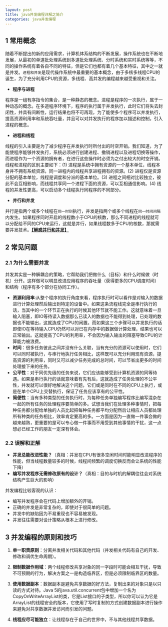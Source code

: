 ```yaml
---
layout: post
title: java并发编程详解之简介
categories: java并发编程
---
```

## 1 常用概念 ##

随着不断提出的新的应用需求，计算机体系结构的不断发展，操作系统也在不断地发展，从最初的单道批处理系统到多道批处理系统、分时系统和实时系统等等，不同的操作系统有着各自不同的特征，但是它们也都有着几个基本特征，其中之一就是并发。`进程和并发`是现代操作系统中最重要的基本概念，由于多核多线程CPU的诞生，为了充分利用CPU的资源，多线程、高并发的编程越来越受重视和关注。

- **程序与进程**

 程序是一组有序指令的集合，是一种静态的概念。进程是程序的一次执行，属于一种动态的概念。在多道程序环境下，程序的执行属于并发执行，此时它们将失去封闭性，并具有间断性，运行结果也将不可再现，为了能使多个程序可以并发执行，提高资源利用率和系统吞吐量，并且可以对并发执行的程序加以描述和控制，引入进程的概念。

- **进程和线程**

线程的引入主要是为了减少程序在并发执行时所付出的时空开销。我们知道，为了能使程序能够并发执行，系统必须进行创建进程、撤销进程以及进程切换等操作，而进程作为一个资源的拥有者，在进行这些操作时必须为之付出较大的时空开销。
线程和进程的区别主要如下：(1) 进程是系统中拥有资源的一个基本单位，线程本身并不拥有系统资源，同一进程内的线程共享进程拥有的资源。(2) 进程仅是资源分配的基本单位，线程是调度和分派的基本单位。(3) 进程之间相对比较独立，彼此不会互相影响，而线程共享同一个进程下面的资源，可以互相通信影响。(4) 线程的并发性更高，可以启动多个线程执行同程序的不同部分。

- **并行和并发**

并行是指两个或多个线程在`同一时刻`执行，并发是指两个或多个线程在`同一时间间隔`内发生。如果程序同时开启的线程数小于CPU的核数，那么不同进程的线程就可以分配给不同的CPU来运行，这就是并行，如果线程数多于CPU的核数，那就需要并发技术。[**【解惑并行和并发】**](https://laike9m.com/blog/huan-zai-yi-huo-bing-fa-he-bing-xing,61/ "并行和并发")

## 2 常见问题 ##

### 2.1 为什么需要并发 ###

并发其实是一种解耦合的策略，它帮助我们把做什么（目标）和什么时候做（时机）分开。这样做可以明显改进应用程序的吞吐量（获得更多的CPU调度时间）和结构（程序有多个部分在协同工作）。

- **资源利用率**:从整个程序的执行角度来看，程序执行时可以看作是对输入的数据进行计算处理然后输出到特定的设备中。如果这条流程线完全是串行执行的话，当其中的一个环节正在执行的时候其他环节就不能工作。这就意味着一旦输入阻塞，即IO等待读入数据那么已读入的数据也不能得到处理，已处理的数据也不能输出，这就造成了CPU的闲置。而如果这三个步骤可以并发执行的话即使IO在等待输入CPU仍然可以对已在内存中的数据做计算处理，结果也可以正常输出。这就提高了CPU的利用率，不会因为输入输出的阻塞导致CPU的计算能力被浪费。
- **时间**：很多任务彼此之间并没有什么关联，当有充分的资源可以使用时，它们可以同时被执行，与串行地执行任务相比，这样既可以充分利用现有资源，提高资源的利用率，同时又可以减少任务完成的总时间，可以节省出更多的时间处理接下来的任务。
- **公平性**：对于同优先级的任务来说，它们应该能够受到计算机资源的同等待遇。如果是串行执行的话就意味着有先有后，这就造成了任务处理的不公平性，并发就可以很好地解决这个问题，它们或是同时在不同的CPU上执行，或是在单个CPU上交替执行，保证了任务应该享有的公平性。
- **简便性**：当有多种类型的任务执行时，为每种任务单独编写程序比编写混杂在一起的所有任务的处理程序要简单的多。试想当我们在处理多种事情时，把每种任务都分配给单独的人员比起把每种任务都平均分配然后让相应人员都处理所有种类的任务相比，效率肯定要高的多。一方面是因为一直做一件事会做的越来越熟，更重要的是可以专心做一件事而不用受到其他事情的干扰，这一点想必已经工作的朋友一定深有体会。

### 2.2 误解和正解 ###

- **并发总能改进性能？**（真相：并发在CPU有很多空闲时间时能明显改进程序的性能，但当线程数量较多的时候，线程间频繁的调度切换反而会让系统的性能下降）
- **编写并发程序无需修改原有的设计？**（真相：目的与时机的解耦往往会对系统结构产生巨大的影响）

并发编程比较客观的认识：

- 编写并发程序会在代码上增加额外的开销。
- 正确的并发是非常复杂的，即使对于很简单的问题。
- 并发中的缺陷因为不易重现也不容易被发现。
- 并发往往需要对设计策略从根本上进行修改。

## 3 并发编程的原则和技巧 ##

1. **单一职责原则**：分离并发相关代码和其他代码（并发相关代码有自己的开发、修改和调优生命周期）。

2. **限制数据作用域**：两个线程修改共享对象的同一字段时可能会相互干扰，导致不可预期的行为，解决方案之一是构造临界区，但是必须限制临界区的数量。

3. **使用数据副本**：数据副本是避免共享数据的好方法，复制出来的对象只是以只读的方式对待。Java 5的java.util.concurrent包中增加一个名为CopyOnWriteArrayList的类，它是List接口的子类型，所以你可以认为它是ArrayList的线程安全的版本，它使用了写时复制的方式创建数据副本进行操作来避免对共享数据并发访问而引发的问题。

4. **线程应尽可能独立**：让线程存在于自己的世界中，不与其他线程共享数据。